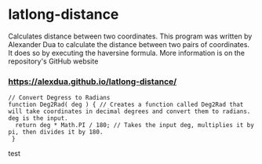 # latlong-distance
Calculates distance between two coordinates.
This program was written by Alexander Dua to calculate the distance between two pairs of coordinates. It does so by executing the haversine formula. More information is on the repository's GitHub website

### https://alexdua.github.io/latlong-distance/

```
// Convert Degress to Radians
function Deg2Rad( deg ) { // Creates a function called Deg2Rad that will take coordinates in decimal degrees and convert them to radians. deg is the input.
  return deg * Math.PI / 180; // Takes the input deg, multiplies it by pi, then divides it by 180.
 }
```
test
